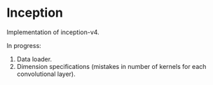# Inception
Implementation of inception-v4.

In progress:
1. Data loader.
2. Dimension specifications (mistakes in number of kernels for each convolutional layer).

